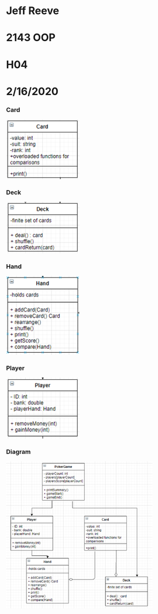 # Jeff Reeve
# 2143 OOP
# H04
# 2/16/2020

### Card

<img src="https://github.com/JefReeve/2143-OOP-Reeve/blob/master/Assignments/H04/Card.PNG" width="200">

### Deck

<img src="https://github.com/JefReeve/2143-OOP-Reeve/blob/master/Assignments/H04/Deck.PNG" width="200">

### Hand

<img src="https://github.com/JefReeve/2143-OOP-Reeve/blob/master/Assignments/H04/Hand.PNG" width="200">

### Player

<img src="https://github.com/JefReeve/2143-OOP-Reeve/blob/master/Assignments/H04/Player.PNG" width="200">

### Diagram

<img src="https://github.com/JefReeve/2143-OOP-Reeve/blob/master/Assignments/H04/Capture.PNG" width="400">
